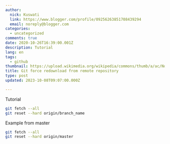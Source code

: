 ```yaml
---
author:
  nick: Kuswati
  link: https://www.blogger.com/profile/09256263851708439294
  email: noreply@blogger.com
categories:
  - uncategorized
comments: true
date: 2020-10-26T16:39:00.001Z
description: Tutorial
lang: en
tags:
  - github
thumbnail: https://upload.wikimedia.org/wikipedia/commons/thumb/a/ac/No_image_available.svg/2048px-No_image_available.svg.png
title: Git force redownload from remote repository
type: post
updated: 2023-10-08T09:07:00.000Z

---
```


Tutorial

```bash
git fetch --all
git reset --hard origin/branch_name
```

Example from master

```bash
git fetch --all
git reset --hard origin/master
```